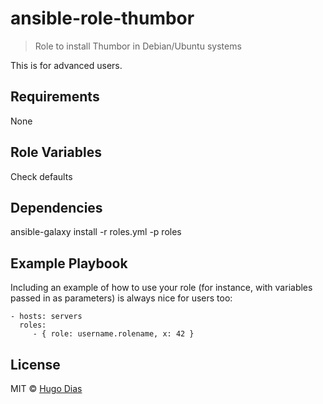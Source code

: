# ansible-role-thumbor
> Role to install Thumbor in Debian/Ubuntu systems

This is for advanced users.

## Requirements
None   

## Role Variables
Check defaults   

## Dependencies
ansible-galaxy install -r roles.yml -p roles

## Example Playbook

Including an example of how to use your role (for instance, with variables passed in as parameters) is always nice for users too:

    - hosts: servers
      roles:
         - { role: username.rolename, x: 42 }

## License
MIT © [Hugo Dias](http://hugodias.me)
